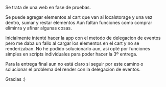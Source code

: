 Se trata de una web en fase de pruebas.

Se puede agregar elementos al cart que van al localstorage y una vez dentro, sumar y restar elementos
Aun faltan funciones como comprar eliminra y afinar algunas cosas.

Inicialmente intenté hacer la app con el metodo de delegacion de eventos pero me daba un fallo 
al cargar los elementos en el cart y no se renderizaban. No he podido solucionarlo aun,
asi opté por funciones simples en scripts individuales para poder hacer la 3º entrega.

Para la entrega final aun no está claro si seguir por este camino o solucionar el problema del render con la delegacion de eventos.

Gracias :)